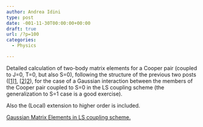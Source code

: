 ```yaml
---
author: Andrea Idini
type: post
date: -001-11-30T00:00:00+00:00
draft: true
url: /?p=100
categories:
  - Physics

---
```

Detailed calculation of two-body matrix elements for a Cooper pair (coupled to J=0, T=0, but also S=0), following the structure of the previous two posts ([[1]][1], [[2]][2]), for the case of a Gaussian interaction between the members of the Cooper pair coupled to S=0 in the LS coupling scheme (the generalization to S=1 case is a good exercise).

Also the (Local) extension to higher order is included.

[Gaussian Matrix Elements in LS coupling scheme.][3]

 [1]: http://www.phme.it/wilt/2014/11/29/example-of-calculation/%20
 [2]: http://www.phme.it/wilt/2014/12/11/calculation-for-gaussian-matrix-elements/
 [3]: http://www.phme.it/wilt/wp-content/uploads/sites/4/2015/01/Scanned-multifunction-device1.pdf